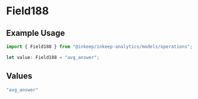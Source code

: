 # Field188

## Example Usage

```typescript
import { Field188 } from "@inkeep/inkeep-analytics/models/operations";

let value: Field188 = "avg_answer";
```

## Values

```typescript
"avg_answer"
```